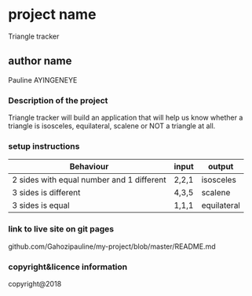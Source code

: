 # project name
 Triangle tracker
## author name

Pauline AYINGENEYE

 ### Description of the project

  Triangle tracker will build an application that will help us know whether a triangle is isosceles, equilateral, scalene or NOT a triangle at all.

  ### setup instructions

  | Behaviour                                 | input | output      |
|-------------------------------------------|-------|-------------|
| 2 sides with equal number and 1 different | 2,2,1 | isosceles   |
| 3 sides is different                      | 4,3,5 | scalene     |
| 3 sides is equal                          | 1,1,1 | equilateral |

### link to live site on git pages

github.com/Gahozipauline/my-project/blob/master/README.md

### copyright&licence information
copyright@2018
